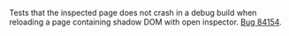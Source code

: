 Tests that the inspected page does not crash in a debug build when reloading a page containing shadow DOM with open inspector. [Bug 84154](https://bugs.webkit.org/show_bug.cgi?id=84154).
